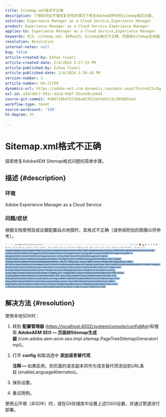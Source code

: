 ```yaml
---
title: Sitemap.xml格式不正确
description: 了解如何在不增加复杂性的情况下修复AdobeAEM中的Sitemap格式问题。
solution: Experience Manager as a Cloud Service,Experience Manager
product: Experience Manager as a Cloud Service,Experience Manager
applies-to: Experience Manager as a Cloud Service,Experience Manager
keywords: KCS、sitemap.xml、AEMaaCS、Sitemap格式不正确、页面树Sitemap生成器、替代语言
resolution: Resolution
internal-notes: null
bug: false
article-created-by: Eshaa Tiwari
article-created-date: 2/4/2024 2:27:33 PM
article-published-by: Eshaa Tiwari
article-published-date: 2/4/2024 2:30:16 PM
version-number: 3
article-number: KA-21789
dynamics-url: https://adobe-ent.crm.dynamics.com/main.aspx?forceUCI=1&pagetype=entityrecord&etn=knowledgearticle&id=a654be82-69c3-ee11-9079-6045bd006295
exl-id: a93cddc7-591c-43cd-9d47-92cee9ccbb43
source-git-commit: 4d8871db475f268ad53522dc9ebfc5c2850853ad
workflow-type: tm+mt
source-wordcount: '150'
ht-degree: 3%

---
```


# Sitemap.xml格式不正确


探索修复AdobeAEM Sitemap格式问题的简单步骤。

## 描述 {#description}


### <b>环境</b>

Adobe Experience Manager as a Cloud Service



### <b>问题/症状</b>

根据文档使用现成设置配置站点地图时，其格式不正确（请参阅附加的图像以供参考）。

![](assets/___a754be82-69c3-ee11-9079-6045bd006295___.png)


## 解决方法 {#resolution}


使用本地SDK时：

1. 转到 <b>配置管理器</b> ([https://localhost:4502/system/console/configMgr](http://localhost:4502/system/console/configMgr%29 "关注链接"))和搜索 <b>AdobeAEM SEO — 页面树Sitemap生成器</b> (com.adobe.aem.wcm.seo.impl.sitemap.PageTreeSitemapGeneratorImpl)。


2. 打开 <b>config</b> 和取消选中 <b>添加语言替代项</b>.



   <b>注释 —  </b>如果启用，则页面的语言副本将作为语言替代项添加到URL条目<b> </b>(enableLanguageAlternates)。


3. 保存设置。


4. 重试用例。


使用云环境（非SDK）时，请在Git存储库中设置上述OSGI设置，并通过管道进行部署。
